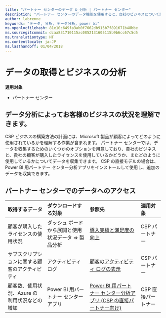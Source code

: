 ```yaml
---
title: "パートナー センターのデータ & 分析 | パートナー センター"
description: "パートナー センターのデータ機能を使用すると、自社のビジネスについて理解を深めることができます"
author: labrenne
keywords: "データ, 分析, データ分析, power bi"
ms.openlocfilehash: 81e10c649fa3ab0f7662db915b7f891671b48bbe
ms.sourcegitcommit: dcaa831710115ac0852131605115b9b6cc67c5d5
ms.translationtype: HT
ms.contentlocale: ja-JP
ms.lasthandoff: 01/04/2018
---
```

# <a name="get-data-and-analyze-your-business"></a>データの取得とビジネスの分析 

**適用対象**

-  パートナー センター 

## <a name="understand-how-your-business-is-doing-through-data-analysis"></a>データ分析によってお客様のビジネスの状況を理解できます。

CSP ビジネスの構築方法の計画には、Microsoft 製品が顧客によってどのように使用されているかを理解する作業が含まれます。 パートナー センターでは、データを収集するためのいくつかのオプションを用意しており、貴社のビジネスと、貴社の顧客が購入したライセンスを使用しているかどうか、またどのように使用しているかについてデータを収集できます。 CSP の直接モデルの場合は、Power BI 用パートナー センター分析アプリをインストールして使用し、追加のデータを収集できます。

## <a name="access-data-in-partner-center"></a>パートナー センターでのデータへのアクセス

|**取得するデータ**   |**ダウンロードする対象**   |**参照先**   | **適用対象**    |
|---------------------|:-----------------------|:---------------|:--------------|
|顧客が購入したライセンスの使用状況   |ダッシュ ボードから展開と使用状況データ => 製品分析   |[導入実績と満足度の向上](increasing-adoption-and-satisfaction.md)|CSP パートナー|
|サブスクリプションに関する顧客のアクティビティ   |アクティビティ ログ   |[顧客のアクティビティ ログの表示](activity-logs.md)|CSP パートナー   |
|顧客数、使用状況、Azure の利用状況などの増加   |Power BI 用パートナー センター アプリ   |[Power BI 用パートナー センター分析アプリ (CSP の直接パートナー向け)](power-bi-app-for-direct-partners.md)|CSP 直接パートナー|






